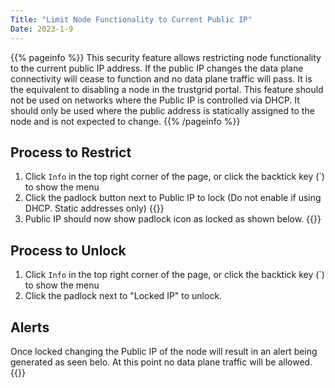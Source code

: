 ```yaml
---
Title: "Limit Node Functionality to Current Public IP"
Date: 2023-1-9
---
```


{{% pageinfo %}}
This security feature allows restricting node functionality to the current public IP address. If the public IP changes the data plane connectivity will cease to function and no data plane traffic will pass. It is the equivalent to disabling a node in the trustgrid portal. This feature should not be used on networks where the Public IP is controlled via DHCP. It should only be used where the public address is statically assigned to the node and is not expected to change. 
{{% /pageinfo %}}

## Process to Restrict
1. Click `Info` in the top right corner of the page, or click the backtick key (`) to show the menu
1. Click the padlock button next to Public IP to lock (Do not enable if using DHCP. Static addresses only) {{<tgimg src="unlocked1.png" caption="Click the padlock to lock the node to the current public IP address.">}}
1. Public IP should now show padlock icon as locked as shown below. {{<tgimg src="locked1.png" caption="Public IP is now locked to the current public IP address.">}}

## Process to Unlock
1. Click `Info` in the top right corner of the page, or click the backtick key (`) to show the menu
1. Click the padlock next to "Locked IP" to unlock.

## Alerts
Once locked changing the Public IP of the node will result in an alert being generated as seen belo. At this point no data plane traffic will be allowed.
{{<tgimg src="alert-node-public-ip.png" caption="Alert generated when node attempts to connect from an unauthorized IP address.">}}